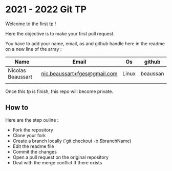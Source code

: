 # 2021 - 2022 Git TP

Welcome to the first tp !

Here the objective is to make your first pull request.

You have to add your name, email, os and github handle here in the readme on a new line of the array :

| Name              | Email                        | Os    | github   |
| ----------------- | ---------------------------- | ----- | -------- |
| Nicolas Beaussart | nic.beaussart+fges@gmail.com | Linux | beaussan |
|                   |                              |       |          |

Once this tp is finish, this repo will become private.

## How to

Here are the step ouline :

- Fork the repository
- Clone your fork
- Create a branch locally (`git checkout -b $branchName)
- Edit the readme file
- Commit the changes
- Open a pull request on the original repository
- Deal with the merge conflict if there exists
